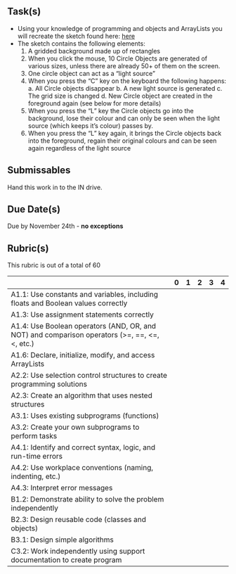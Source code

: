 Task(s)
-------
* Using your knowledge of programming and objects and ArrayLists you will recreate the sketch found 
here: [here](http://youtu.be/QuscjhE4OiQ?hd=1) 
* The sketch contains the following elements: 
  1. A gridded background made up of rectangles 
  2. When you click the mouse, 10 Circle Objects are generated of various sizes, unless there are 
already 50+ of them on the screen. 
  3. One circle object can act as a “light source” 
  4. When you press the “C” key on the keyboard the following happens: 
    a. All Circle objects disappear 
    b. A new light source is generated 
    c. The grid size is changed 
    d. New Circle object are created in the foreground again (see below for more details) 
  5. When you press the “L” key the Circle objects go into the background, lose their colour and can 
only be seen when the light source (which keeps it’s colour) passes by. 
  6. When you press the “L” key again, it brings the Circle objects back into the foreground, regain 
their original colours and can be seen again regardless of the light source

Submissables
------------
Hand this work in to the IN drive.

Due Date(s)
----------
Due by November 24th - **no exceptions**

Rubric(s)
---------
This rubric is out of a total of 60

| | 0 | 1 | 2 | 3 | 4 |
|---| --- | --- | --- | --- | --- |
|A1.1: Use constants and variables, including floats and Boolean values correctly | | | | | |
|A1.3: Use assignment statements correctly | | | | | |
|A1.4: Use Boolean operators (AND, OR, and NOT) and comparison operators (>=, ==, <=, <, etc.)  | | | | | |
|A1.6: Declare, initialize, modify, and access ArrayLists | | | | | |
|A2.2: Use selection control structures to create programming solutions  | | | | | |
|A2.3: Create an algorithm that uses nested structures  | | | | | |
|A3.1: Uses existing subprograms (functions)  | | | | | |
|A3.2: Create your own subprograms to perform tasks  | | | | | |
|A4.1: Identify and correct syntax, logic, and run-time errors  | | | | | |
|A4.2: Use workplace conventions (naming, indenting, etc.)  | | | | | |
|A4.3: Interpret error messages  | | | | | |
|B1.2: Demonstrate ability to solve the problem independently | | | | | |
|B2.3: Design reusable code (classes and objects) | | | | | |
|B3.1: Design simple algorithms  | | | | | |
|C3.2: Work independently using support documentation to create program| | | | | |
